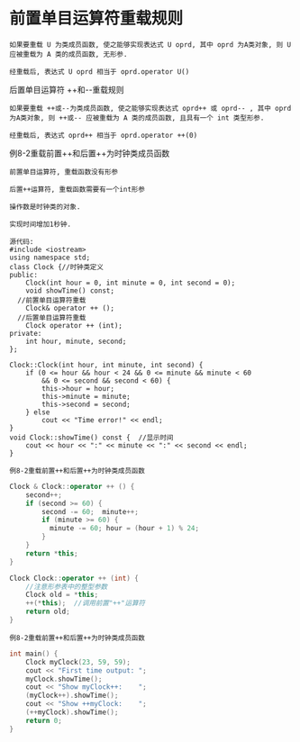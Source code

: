 # 前置单目运算符重载规则

    如果要重载 U 为类成员函数, 使之能够实现表达式 U oprd, 其中 oprd 为A类对象, 则 U 应被重载为 A 类的成员函数, 无形参.

    经重载后, 表达式 U oprd 相当于 oprd.operator U()

后置单目运算符 ++和--重载规则

    如果要重载 ++或--为类成员函数, 使之能够实现表达式 oprd++ 或 oprd-- , 其中 oprd 为A类对象, 则 ++或-- 应被重载为 A 类的成员函数, 且具有一个 int 类型形参.

    经重载后, 表达式 oprd++ 相当于 oprd.operator ++(0)

例8-2重载前置++和后置++为时钟类成员函数

    前置单目运算符, 重载函数没有形参

    后置++运算符, 重载函数需要有一个int形参

    操作数是时钟类的对象.

    实现时间增加1秒钟.

    源代码:
    #include <iostream>
    using namespace std;
    class Clock {//时钟类定义
    public:
        Clock(int hour = 0, int minute = 0, int second = 0);
        void showTime() const;
      //前置单目运算符重载
        Clock& operator ++ ();
      //后置单目运算符重载
        Clock operator ++ (int);
    private:
        int hour, minute, second;
    };

    Clock::Clock(int hour, int minute, int second) {
        if (0 <= hour && hour < 24 && 0 <= minute && minute < 60
            && 0 <= second && second < 60) {
            this->hour = hour;
            this->minute = minute;
            this->second = second;
        } else
            cout << "Time error!" << endl;
    }
    void Clock::showTime() const {  //显示时间
        cout << hour << ":" << minute << ":" << second << endl;
    }

    例8-2重载前置++和后置++为时钟类成员函数

```cpp
Clock & Clock::operator ++ () {
    second++;
    if (second >= 60) {
        second -= 60;  minute++;
        if (minute >= 60) {
          minute -= 60; hour = (hour + 1) % 24;
        }
    }
    return *this;
}

Clock Clock::operator ++ (int) {
    //注意形参表中的整型参数
    Clock old = *this;
    ++(*this);  //调用前置"++"运算符
    return old;
}
```

    例8-2重载前置++和后置++为时钟类成员函数

```cpp
int main() {
    Clock myClock(23, 59, 59);
    cout << "First time output: ";
    myClock.showTime();
    cout << "Show myClock++:    ";
    (myClock++).showTime();
    cout << "Show ++myClock:    ";
    (++myClock).showTime();
    return 0;
}
```
